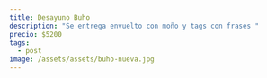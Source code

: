 ```yaml
---
title: Desayuno Buho
description: "Se entrega envuelto con moño y tags con frases "
precio: $5200
tags:
  - post
image: /assets/assets/buho-nueva.jpg
---
```

